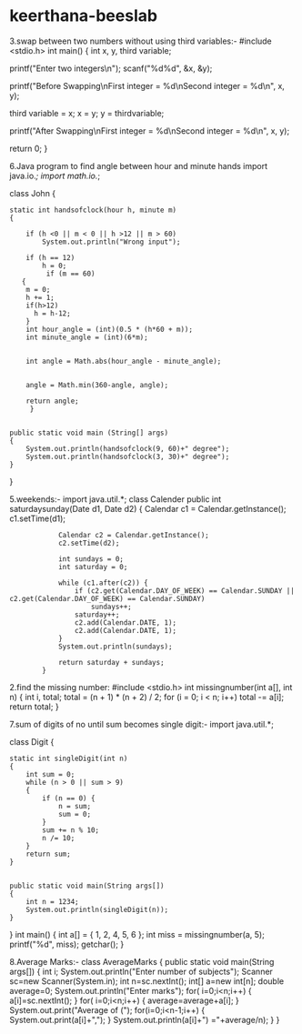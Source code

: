 # keerthana-beeslab

3.swap between two numbers without using third variables:-
#include <stdio.h>
int main()
{
  int x, y, third variable;

  printf("Enter two integers\n");
  scanf("%d%d", &x, &y);

  printf("Before Swapping\nFirst integer = %d\nSecond integer = %d\n", x, y);

  third variable = x;
  x = y;
  y = thirdvariable;

  printf("After Swapping\nFirst integer = %d\nSecond integer = %d\n", x, y);

  return 0;
}


6.Java program to find angle between hour and minute hands
import java.io.*;
import math.io.*;
 
class John
{
    
    static int handsofclock(hour h, minute m)
    {
        
        if (h <0 || m < 0 || h >12 || m > 60)
            System.out.println("Wrong input");
 
        if (h == 12)
            h = 0;
             if (m == 60)
       {
        m = 0;
        h += 1;
        if(h>12)
          h = h-12;
        }
        int hour_angle = (int)(0.5 * (h*60 + m));
        int minute_angle = (int)(6*m);
 
        
        int angle = Math.abs(hour_angle - minute_angle);
 
        
        angle = Math.min(360-angle, angle);
 
        return angle;
         }
     
  
    public static void main (String[] args)
    {
        System.out.println(handsofclock(9, 60)+" degree");
        System.out.println(handsofclock(3, 30)+" degree");
    }
}


5.weekends:-
import java.util.*;
class Calender
public int saturdaysunday(Date d1, Date d2) {
                Calendar c1 = Calendar.getInstance();
                c1.setTime(d1);

                Calendar c2 = Calendar.getInstance();
                c2.setTime(d2);

                int sundays = 0;
                int saturday = 0;

                while (c1.after(c2)) {
                    if (c2.get(Calendar.DAY_OF_WEEK) == Calendar.SUNDAY || c2.get(Calendar.DAY_OF_WEEK) == Calendar.SUNDAY)
                        sundays++;
                    saturday++;
                    c2.add(Calendar.DATE, 1);
                    c2.add(Calendar.DATE, 1);
                }
                System.out.println(sundays);

                return saturday + sundays;
            }
            
            
   2.find the missing number:
  #include <stdio.h>
 int missingnumber(int a[], int n)
{
    int i, total;
    total = (n + 1) * (n + 2) / 2;
    for (i = 0; i < n; i++)
        total -= a[i];
    return total;
}
 

7.sum of digits of no until sum becomes single digit:-
import java.util.*; 
  
 class Digit { 
      
    static int singleDigit(int n) 
    { 
        int sum = 0; 
        while (n > 0 || sum > 9)  
        { 
            if (n == 0) { 
                n = sum; 
                sum = 0; 
            } 
            sum += n % 10; 
            n /= 10; 
        } 
        return sum; 
    } 
      
    
    public static void main(String args[]) 
    { 
        int n = 1234; 
        System.out.println(singleDigit(n)); 
    } 
} 
int main()
{
    int a[] = { 1, 2, 4, 5, 6 };
    int miss = missingnumber(a, 5);
    printf("%d", miss);
    getchar();
}



8.Average Marks:-
class AverageMarks
{
   public static void main(String args[])
  {
    int i;
    System.out.println("Enter number of subjects");
    Scanner sc=new Scanner(System.in);
    int n=sc.nextInt();
    int[] a=new int[n];
    double average=0;
    System.out.println("Enter marks");
    for( i=0;i<n;i++)
    {
       a[i]=sc.nextInt();
    }
    for( i=0;i<n;i++)
    {
      average=average+a[i];
    }
    System.out.print("Average of (");
    for(i=0;i<n-1;i++)
    {
      System.out.print(a[i]+",");
    }
    System.out.println(a[i]+") ="+average/n);
  }
}
 
